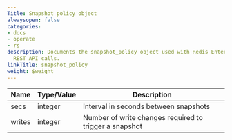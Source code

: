 ```yaml
---
Title: Snapshot policy object
alwaysopen: false
categories:
- docs
- operate
- rs
description: Documents the snapshot_policy object used with Redis Enterprise Software
  REST API calls.
linkTitle: snapshot_policy
weight: $weight
---
```


| Name | Type/Value | Description |
|------|------------|-------------|
| secs   | integer | Interval in seconds between snapshots |
| writes | integer | Number of write changes required to trigger a snapshot |
